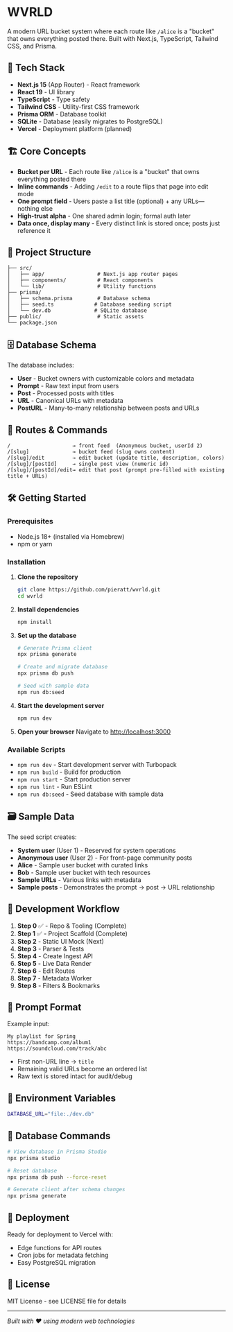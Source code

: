# WVRLD

A modern URL bucket system where each route like `/alice` is a "bucket" that owns everything posted there. Built with Next.js, TypeScript, Tailwind CSS, and Prisma.

## 🚀 Tech Stack

- **Next.js 15** (App Router) - React framework
- **React 19** - UI library
- **TypeScript** - Type safety
- **Tailwind CSS** - Utility-first CSS framework
- **Prisma ORM** - Database toolkit
- **SQLite** - Database (easily migrates to PostgreSQL)
- **Vercel** - Deployment platform (planned)

## 🏗️ Core Concepts

- **Bucket per URL** - Each route like `/alice` is a "bucket" that owns everything posted there
- **Inline commands** - Adding `/edit` to a route flips that page into edit mode
- **One prompt field** - Users paste a list title (optional) + any URLs—nothing else
- **High-trust alpha** - One shared admin login; formal auth later
- **Data once, display many** - Every distinct link is stored once; posts just reference it

## 📁 Project Structure

```
├── src/
│   ├── app/                 # Next.js app router pages
│   ├── components/          # React components
│   └── lib/                 # Utility functions
├── prisma/
│   ├── schema.prisma        # Database schema
│   ├── seed.ts             # Database seeding script
│   └── dev.db              # SQLite database
├── public/                  # Static assets
└── package.json
```

## 🗄️ Database Schema

The database includes:
- **User** - Bucket owners with customizable colors and metadata
- **Prompt** - Raw text input from users
- **Post** - Processed posts with titles
- **URL** - Canonical URLs with metadata
- **PostURL** - Many-to-many relationship between posts and URLs

## 🚦 Routes & Commands

```
/                    → front feed  (Anonymous bucket, userId 2)
/[slug]              → bucket feed (slug owns content)
/[slug]/edit         → edit bucket (update title, description, colors)
/[slug]/[postId]     → single post view (numeric id)
/[slug]/[postId]/edit→ edit that post (prompt pre-filled with existing title + URLs)
```

## 🛠️ Getting Started

### Prerequisites

- Node.js 18+ (installed via Homebrew)
- npm or yarn

### Installation

1. **Clone the repository**
   ```bash
   git clone https://github.com/pieratt/wvrld.git
   cd wvrld
   ```

2. **Install dependencies**
   ```bash
   npm install
   ```

3. **Set up the database**
   ```bash
   # Generate Prisma client
   npx prisma generate
   
   # Create and migrate database
   npx prisma db push
   
   # Seed with sample data
   npm run db:seed
   ```

4. **Start the development server**
   ```bash
   npm run dev
   ```

5. **Open your browser**
   Navigate to [http://localhost:3000](http://localhost:3000)

### Available Scripts

- `npm run dev` - Start development server with Turbopack
- `npm run build` - Build for production
- `npm run start` - Start production server
- `npm run lint` - Run ESLint
- `npm run db:seed` - Seed database with sample data

## 🗃️ Sample Data

The seed script creates:
- **System user** (User 1) - Reserved for system operations
- **Anonymous user** (User 2) - For front-page community posts
- **Alice** - Sample user bucket with curated links
- **Bob** - Sample user bucket with tech resources
- **Sample URLs** - Various links with metadata
- **Sample posts** - Demonstrates the prompt → post → URL relationship

## 🔄 Development Workflow

1. **Step 0** ✅ - Repo & Tooling (Complete)
2. **Step 1** ✅ - Project Scaffold (Complete)
3. **Step 2** - Static UI Mock (Next)
4. **Step 3** - Parser & Tests
5. **Step 4** - Create Ingest API
6. **Step 5** - Live Data Render
7. **Step 6** - Edit Routes
8. **Step 7** - Metadata Worker
9. **Step 8** - Filters & Bookmarks

## 🎨 Prompt Format

Example input:
```
My playlist for Spring
https://bandcamp.com/album1
https://soundcloud.com/track/abc
```

- First non-URL line → `title`
- Remaining valid URLs become an ordered list
- Raw text is stored intact for audit/debug

## 🔧 Environment Variables

```bash
DATABASE_URL="file:./dev.db"
```

## 📝 Database Commands

```bash
# View database in Prisma Studio
npx prisma studio

# Reset database
npx prisma db push --force-reset

# Generate client after schema changes
npx prisma generate
```

## 🚀 Deployment

Ready for deployment to Vercel with:
- Edge functions for API routes
- Cron jobs for metadata fetching
- Easy PostgreSQL migration

## 📄 License

MIT License - see LICENSE file for details

---

*Built with ❤️ using modern web technologies*
